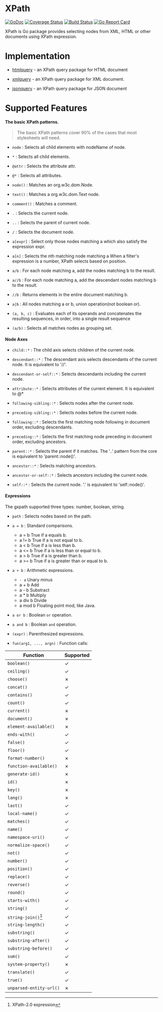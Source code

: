 # XPath

[![GoDoc](https://godoc.org/github.com/antchfx/xpath?status.svg)](https://godoc.org/github.com/antchfx/xpath)
[![Coverage Status](https://coveralls.io/repos/github/antchfx/xpath/badge.svg?branch=master)](https://coveralls.io/github/antchfx/xpath?branch=master)
[![Build Status](https://github.com/antchfx/xpath/actions/workflows/testing.yml/badge.svg)](https://github.com/antchfx/xpath/actions/workflows/testing.yml)
[![Go Report Card](https://goreportcard.com/badge/github.com/antchfx/xpath)](https://goreportcard.com/report/github.com/antchfx/xpath)

XPath is Go package provides selecting nodes from XML, HTML or other documents using XPath expression.

# Implementation

- [htmlquery](https://github.com/antchfx/htmlquery) - an XPath query package for HTML document

- [xmlquery](https://github.com/antchfx/xmlquery) - an XPath query package for XML document.

- [jsonquery](https://github.com/antchfx/jsonquery) - an XPath query package for JSON document

# Supported Features

#### The basic XPath patterns.

> The basic XPath patterns cover 90% of the cases that most stylesheets will need.

- `node` : Selects all child elements with nodeName of node.

- `*` : Selects all child elements.

- `@attr` : Selects the attribute attr.

- `@*` : Selects all attributes.

- `node()` : Matches an org.w3c.dom.Node.

- `text()` : Matches a org.w3c.dom.Text node.

- `comment()` : Matches a comment.

- `.` : Selects the current node.

- `..` : Selects the parent of current node.

- `/` : Selects the document node.

- `a[expr]` : Select only those nodes matching a which also satisfy the expression expr.

- `a[n]` : Selects the nth matching node matching a When a filter's expression is a number, XPath selects based on position.

- `a/b` : For each node matching a, add the nodes matching b to the result.

- `a//b` : For each node matching a, add the descendant nodes matching b to the result.

- `//b` : Returns elements in the entire document matching b.

- `a|b` : All nodes matching a or b, union operation(not boolean or).

- `(a, b, c)` : Evaluates each of its operands and concatenates the resulting sequences, in order, into a single result sequence

- `(a/b)` : Selects all matches nodes as grouping set.

#### Node Axes

- `child::*` : The child axis selects children of the current node.

- `descendant::*` : The descendant axis selects descendants of the current node. It is equivalent to '//'.

- `descendant-or-self::*` : Selects descendants including the current node.

- `attribute::*` : Selects attributes of the current element. It is equivalent to @\*

- `following-sibling::*` : Selects nodes after the current node.

- `preceding-sibling::*` : Selects nodes before the current node.

- `following::*` : Selects the first matching node following in document order, excluding descendants.

- `preceding::*` : Selects the first matching node preceding in document order, excluding ancestors.

- `parent::*` : Selects the parent if it matches. The '..' pattern from the core is equivalent to 'parent::node()'.

- `ancestor::*` : Selects matching ancestors.

- `ancestor-or-self::*` : Selects ancestors including the current node.

- `self::*` : Selects the current node. '.' is equivalent to 'self::node()'.

#### Expressions

The gxpath supported three types: number, boolean, string.

- `path` : Selects nodes based on the path.

- `a = b` : Standard comparisons.

  - a = b True if a equals b.
  - a != b True if a is not equal to b.
  - a < b True if a is less than b.
  - a <= b True if a is less than or equal to b.
  - a > b True if a is greater than b.
  - a >= b True if a is greater than or equal to b.

- `a + b` : Arithmetic expressions.

  - `- a` Unary minus
  - a + b Add
  - a - b Substract
  - a \* b Multiply
  - a div b Divide
  - a mod b Floating point mod, like Java.

- `a or b` : Boolean `or` operation.

- `a and b` : Boolean `and` operation.

- `(expr)` : Parenthesized expressions.

- `fun(arg1, ..., argn)` : Function calls:

| Function                | Supported |
| ----------------------- | --------- |
| `boolean()`             | ✓         |
| `ceiling()`             | ✓         |
| `choose()`              | ✗         |
| `concat()`              | ✓         |
| `contains()`            | ✓         |
| `count()`               | ✓         |
| `current()`             | ✗         |
| `document()`            | ✗         |
| `element-available()`   | ✗         |
| `ends-with()`           | ✓         |
| `false()`               | ✓         |
| `floor()`               | ✓         |
| `format-number()`       | ✗         |
| `function-available()`  | ✗         |
| `generate-id()`         | ✗         |
| `id()`                  | ✗         |
| `key()`                 | ✗         |
| `lang()`                | ✗         |
| `last()`                | ✓         |
| `local-name()`          | ✓         |
| `matches()`             | ✓         |
| `name()`                | ✓         |
| `namespace-uri()`       | ✓         |
| `normalize-space()`     | ✓         |
| `not()`                 | ✓         |
| `number()`              | ✓         |
| `position()`            | ✓         |
| `replace()`             | ✓         |
| `reverse()`             | ✓         |
| `round()`               | ✓         |
| `starts-with()`         | ✓         |
| `string()`              | ✓         |
| `string-join()`[^1]     | ✓         |
| `string-length()`       | ✓         |
| `substring()`           | ✓         |
| `substring-after()`     | ✓         |
| `substring-before()`    | ✓         |
| `sum()`                 | ✓         |
| `system-property()`     | ✗         |
| `translate()`           | ✓         |
| `true()`                | ✓         |
| `unparsed-entity-url()` | ✗         |

[^1]: XPath-2.0 expression
